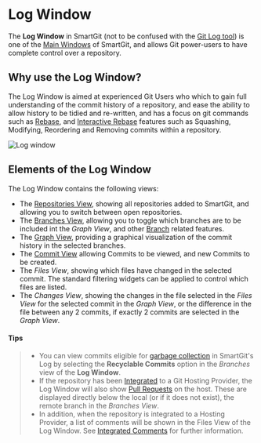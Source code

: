 # Log Window

The **Log Window** in SmartGit (not to be confused with the [Git Log tool](Log.md)) is one of the [Main Windows](Main-Windows.md) of SmartGit, and allows Git power-users to have complete control over a repository.

## Why use the Log Window?

The Log Window is aimed at experienced Git Users who which to gain full understanding of the commit history of a repository, and ease the ability to allow history to be tidied and re-written, and has a focus on git commands such as [Rebase](Branch/Rebase.md), and [Interactive Rebase](Branch/Rebase-Interactive.md) features such as Squashing, Modifying, Reordering and Removing commits within a repository.

![Log window](../images/Log-window.png)

## Elements of the Log Window

The Log Window contains the following views:

- The [Repositories View](Repositories-View.md), showing all repositories added to SmartGit, and allowing you to switch between open repositories.
- The [Branches View](Branches-view.md), allowing you to toggle which branches are to be included int the *Graph View*, and other [Branch](Branch/index.md) related features.
- The [Graph View](Graph-View.md), providing a graphical visualization of the commit history in the selected branches.
- The [Commit View](Commit-View.md) allowing Commits to be viewed, and new Commits to be created.
- The *Files View*, showing which files have changed in the selected commit. The standard filtering widgets can be applied to control which files are listed.
- The *Changes View*, showing the changes in the file selected in the *Files View* for the selected commit in the *Graph View*, or the difference in the file between any 2 commits, if exactly 2 commits are selected in the *Graph View*.

#### Tips
> - You can view commits eligible for [garbage collection](Repository/index.md#the-garbage-collector) in SmartGit's Log by selecting the **Recyclable Commits** option in the *Branches* view of the **Log Window**.
> - If the repository has been [Integrated](../Integrations/index.md) to a Git Hosting Provider, the Log Window will also show [Pull Requests](../Integrations/Integrated-PullRequests.md) on the host.
> These are displayed directly below the local (or if it does not exist), the remote branch in the *Branches View*.
> - In addition, when the repository is integrated to a Hosting Provider, a list of comments will be shown in the Files View of the Log Window. See [Integrated Comments](../Integrations/Integrated-Comments.md) for further information.

